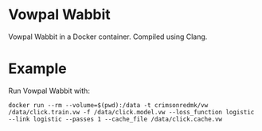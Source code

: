 # Vowpal Wabbit

Vowpal Wabbit in a Docker container. Compiled using Clang.

# Example #

Run Vowpal Wabbit with:

    docker run --rm --volume=$(pwd):/data -t crimsonredmk/vw /data/click.train.vw -f /data/click.model.vw --loss_function logistic --link logistic --passes 1 --cache_file /data/click.cache.vw
